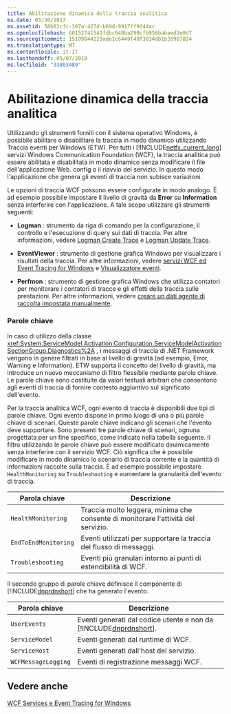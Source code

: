 ```yaml
---
title: Abilitazione dinamica della traccia analitica
ms.date: 03/30/2017
ms.assetid: 58b63cfc-307a-427d-b69d-9917ff9f44ac
ms.openlocfilehash: 68152741541fdbc048ba290cfb956babaed2e0d7
ms.sourcegitcommit: 15109844229ade1c6449f48f3834db1b26907824
ms.translationtype: MT
ms.contentlocale: it-IT
ms.lasthandoff: 05/07/2018
ms.locfileid: "33803489"
---
```

# <a name="dynamically-enabling-analytic-tracing"></a>Abilitazione dinamica della traccia analitica
Utilizzando gli strumenti forniti con il sistema operativo Windows, è possibile abilitare o disabilitare la traccia in modo dinamico utilizzando Traccia eventi per Windows (ETW). Per tutti i [!INCLUDE[netfx_current_long](../../../../../includes/netfx-current-long-md.md)] servizi Windows Communication Foundation (WCF), la traccia analitica può essere abilitata e disabilitata in modo dinamico senza modificare il file dell'applicazione Web. config o il riavvio del servizio. In questo modo l'applicazione che genera gli eventi di traccia non subisce variazioni.  
  
 Le opzioni di traccia WCF possono essere configurate in modo analogo. È ad esempio possibile impostare il livello di gravità da **Error** su **Information** senza interferire con l'applicazione. A tale scopo utilizzare gli strumenti seguenti:  
  
-   **Logman** : strumento da riga di comando per la configurazione, il controllo e l'esecuzione di query sui dati di traccia. Per altre informazioni, vedere [Logman Create Trace](http://go.microsoft.com/fwlink/?LinkId=165426) e [Logman Update Trace](http://go.microsoft.com/fwlink/?LinkId=165427).  
  
-   **EventViewer** : strumento di gestione grafica Windows per visualizzare i risultati della traccia. Per altre informazioni, vedere [servizi WCF ed Event Tracing for Windows](../../../../../docs/framework/wcf/samples/wcf-services-and-event-tracing-for-windows.md) e [Visualizzatore eventi](http://go.microsoft.com/fwlink/?LinkId=165428).  
  
-   **Perfmon** : strumento di gestione grafica Windows che utilizza contatori per monitorare i contatori di tracce e gli effetti della traccia sulle prestazioni. Per altre informazioni, vedere [creare un dati agente di raccolta impostata manualmente](http://go.microsoft.com/fwlink/?LinkId=165429).  
  
### <a name="keywords"></a>Parole chiave  
 In caso di utilizzo della classe <xref:System.ServiceModel.Activation.Configuration.ServiceModelActivationSectionGroup.Diagnostics%2A> , i messaggi di traccia di .NET Framework vengono in genere filtrati in base al livello di gravità (ad esempio, Error, Warning e Information). ETW supporta il concetto del livello di gravità, ma introduce un nuovo meccanismo di filtro flessibile mediante parole chiave. Le parole chiave sono costituite da valori testuali arbitrari che consentono agli eventi di traccia di fornire contesto aggiuntivo sul significato dell'evento.  
  
 Per la traccia analitica WCF, ogni evento di traccia è disponibili due tipi di parole chiave. Ogni evento dispone in primo luogo di una o più parole chiave di scenari. Queste parole chiave indicano gli scenari che l'evento deve supportare. Sono presenti tre parole chiave di scenari, ognuna progettata per un fine specifico, come indicato nella tabella seguente. Il filtro utilizzando le parole chiave può essere modificato dinamicamente senza interferire con il servizio WCF. Ciò significa che è possibile modificare in modo dinamico lo scenario di traccia corrente e la quantità di informazioni raccolte sulla traccia. È ad esempio possibile impostare `HealthMonitoring` su `Troubleshooting` e aumentare la granularità dell'evento di traccia.  
  
|Parola chiave|Descrizione|  
|-------------|-----------------|  
|`HealthMonitoring`|Traccia molto leggera, minima che consente di monitorare l'attività del servizio.|  
|`EndToEndMonitoring`|Eventi utilizzati per supportare la traccia del flusso di messaggi.|  
|`Troubleshooting`|Eventi più granulari intorno ai punti di estendibilità di WCF.|  
  
 Il secondo gruppo di parole chiave definisce il componente di [!INCLUDE[dnprdnshort](../../../../../includes/dnprdnshort-md.md)] che ha generato l'evento.  
  
|Parola chiave|Descrizione|  
|-------------|-----------------|  
|`UserEvents`|Eventi generati dal codice utente e non da [!INCLUDE[dnprdnshort](../../../../../includes/dnprdnshort-md.md)].|  
|`ServiceModel`|Eventi generati dal runtime di WCF.|  
|`ServiceHost`|Eventi generati dall'host del servizio.|  
|`WCFMessageLogging`|Eventi di registrazione messaggi WCF.|  
  
## <a name="see-also"></a>Vedere anche  
 [WCF Services e Event Tracing for Windows](../../../../../docs/framework/wcf/samples/wcf-services-and-event-tracing-for-windows.md)
